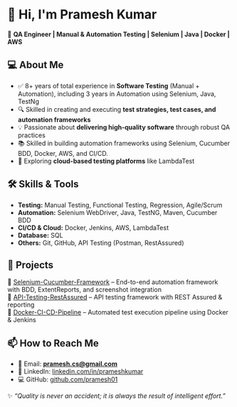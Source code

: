 # 👋 Hi, I'm Pramesh Kumar  
🚀 **QA Engineer | Manual & Automation Testing | Selenium | Java | Docker | AWS**  

## 💻 About Me  
- ✅ 8+ years of total experience in **Software Testing** (Manual + Automation), including 3 years in Automation using Selenium, Java, TestNg  
- 🔍 Skilled in creating and executing **test strategies, test cases, and automation frameworks**  
- 💡 Passionate about **delivering high-quality software** through robust QA practices  
- 📚 Skilled in building automation frameworks using Selenium, Cucumber BDD, Docker, AWS, and CI/CD.  
- 🌱 Exploring **cloud-based testing platforms** like LambdaTest  

## 🛠️ Skills & Tools  
- **Testing:** Manual Testing, Functional Testing, Regression, Agile/Scrum  
- **Automation:** Selenium WebDriver, Java, TestNG, Maven, Cucumber BDD  
- **CI/CD & Cloud:** Docker, Jenkins, AWS, LambdaTest  
- **Database:** SQL  
- **Others:** Git, GitHub, API Testing (Postman, RestAssured)  

## 🚀 Projects  
🔹 [Selenium-Cucumber-Framework](#) – End-to-end automation framework with BDD, ExtentReports, and screenshot integration  
🔹 [API-Testing-RestAssured](#) – API testing framework with REST Assured & reporting  
🔹 [Docker-CI-CD-Pipeline](#) – Automated test execution pipeline using Docker & Jenkins  

## 📫 How to Reach Me  
- 📧 Email: **pramesh.cs@gmail.com**  
- 🔗 LinkedIn: [linkedin.com/in/prameshkumar](https://linkedin.com/in/prameshkumar)  
- 💻 GitHub: [github.com/pramesh01](https://github.com/pramesh01)  

✨ *“Quality is never an accident; it is always the result of intelligent effort.”*  
